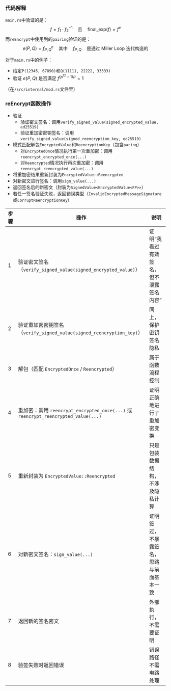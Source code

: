 ### 代码解释

`main.rs`中验证的是：
$$f = f_1 \cdot f_2^{-1} \quad \text{且} \quad \text{final\_exp}(f) = f^e$$
而`reEncrypt`中使用到的`pairing`验证的是：
$$e(P, Q) = f_{P, Q}^e \quad \text{其中} \quad f_{P, Q} \quad \text{是通过 Miller Loop 迭代构造的}$$

对于`main.rs`中的例子：
- 给定`P(12345, 67890)`和`Q(11111, 22222, 33333)`
- 验证 $e(P, Q)$ 是否满足 $f^{(p^{12} - 1)/r} = 1$


（在`/src/internal/mod.rs`文件里）

### reEncrypt函数操作

- 验证
  - 验证密文签名：调用`verify_signed_value(signed_encrypted_value, ed25519)`
  - 验证重加密密钥签名：调用`verify_signed_value(signed_reencryption_key, ed25519)`
- 模式匹配解包`EncryptedValue`和`ReencryptionKey`（包含`paring`）
  - 对`EncryptedOnce`情况执行第一次重加密：调用`reencrypt_encrypted_once(...)`
  - 对`Reencrypted`情况执行再次重加密：调用`reencrypt_reencrypted_value(...)`
- 将重加密结果重新封装为`EncryptedValue::Reencrypted`
- 对新密文进行签名：调用`sign_value(...)`
- 返回签名后的新密文（封装为`SignedValue<EncryptedValue<FP>>`）
- 若任一签名验证失败，返回错误类型（`InvalidEncryptedMessageSignature`或`CorruptReencryptionKey`）


| 步骤 | 操作                                                                              | 说明                                     |
| ---- | --------------------------------------------------------------------------------- | -------------------------------------- |
| 1    | 验证密文签名（`verify_signed_value(signed_encrypted_value)`）                      | 证明“我看过有效签名，但不泄露签名内容”                   |
| 2    | 验证重加密密钥签名（`verify_signed_value(signed_reencryption_key)`）                | 同上，保护密钥签名隐私                            |
| 3    | 解包（匹配 `EncryptedOnce` / `Reencrypted`）                                       | 属于函数流程控制                       |
| 4    | 重加密：调用 `reencrypt_encrypted_once(...)` 或 `reencrypt_reencrypted_value(...)` | 证明正确地进行了重加密变换 |
| 5    | 重新封装为 `EncryptedValue::Reencrypted`                                           | 只是包装数据结构，不涉及隐私计算                       |
| 6    | 对新密文签名：`sign_value(...)`                                                    | 证明签过，不暴露签名，思路与前面基本一致                   |
| 7    | 返回新的签名密文                                                                   | 外部执行，不需要证明                             |
| 8    | 验签失败时返回错误                                                                  | 错误路径不需电路处理                             |
